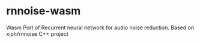 # rnnoise-wasm
Wasm Port of Recurrent neural network for audio noise reduction. Based on xiph/rnnoise C++ project
